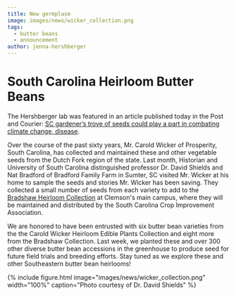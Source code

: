 ```yaml
---
title: New germplasm
image: images/news/wicker_collection.png
tags:
  - butter beans
  - announcement
author: jenna-hershberger
---
```

<!-- excerpt start -->
# South Carolina Heirloom Butter Beans

The Hershberger lab was featured in an article published today in the Post and Courier: [SC gardener’s trove of seeds could play a part in combating climate change, disease](https://www.postandcourier.com/news/sc-gardeners-trove-of-seeds-could-play-a-part-in-combating-climate-change-disease/article_79d4b4fa-69e5-11ed-89c1-2f90eb6be0bb.html).
<!-- excerpt start -->
Over the course of the past sixty years, Mr. Carold Wicker of Prosperity, South Carolina, has collected and maintained these and other vegetable seeds from the Dutch Fork region of the state. Last month, Historian and University of South Carolina distinguished professor Dr. David Shields and Nat Bradford of Bradford Family Farm in Sumter, SC visited Mr. Wicker at his home to sample the seeds and stories Mr. Wicker has been saving. They collected a small number of seeds from each variety to add to the [Bradshaw Heirloom Collection](https://www.clemson.edu/public/seed/heirloom.html) at Clemson's main campus, where they will be maintained and distributed by the South Carolina Crop Improvement Association.

We are honored to have been entrusted with six butter bean varieties from the the Carold Wicker Heirloom Edible Plants Collection and eight more from the Bradshaw Collection. Last week, we planted these and over 300 other diverse butter bean accessions in the greenhouse to produce seed for future field trials and breeding efforts. Stay tuned as we explore these and other Southeastern butter bean heirlooms!

{%
  include figure.html
  image="images/news/wicker_collection.png"
  width="100%"
  caption="Photo courtesy of Dr. David Shields"
%}

